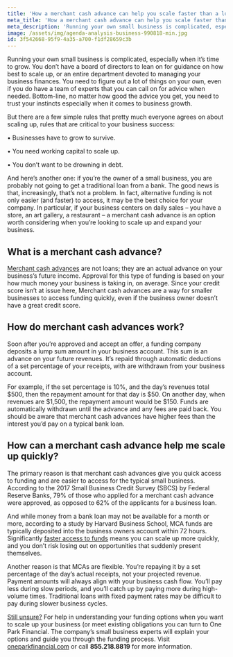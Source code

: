 ```yaml
---
title: 'How a merchant cash advance can help you scale faster than a loan?'
meta_title: 'How a merchant cash advance can help you scale faster than a loan'
meta_description: 'Running your own small business is complicated, especially when it’s time to grow. You don’t have a board of directors to lean on for guidance on how best to scale up, or an entire department devoted to managing your business finances. A merchant cash advance can give you quick access to funding and are easier to access for the typical small business.'
image: /assets/img/agenda-analysis-business-990818-min.jpg
id: 3f542668-95f9-4a35-a700-f1df28659c3b
---
```

Running your own small business is complicated, especially when it’s time to grow. You don’t have a board of directors to lean on for guidance on how best to scale up, or an entire department devoted to managing your business finances. You need to figure out a lot of things on your own, even if you do have a team of experts that you can call on for advice when needed. Bottom-line, no matter how good the advice you get, you need to trust your instincts especially when it comes to business growth.

But there are a few simple rules that pretty much everyone agrees on about scaling up, rules that are critical to your business success: 

•	Businesses have to grow to survive. 

•	You need working capital to scale up. 

•	You don’t want to be drowning in debt. 

And here’s another one: if you’re the owner of a small business, you are probably not going to get a traditional loan from a bank. The good news is that, increasingly, that’s not a problem. In fact, alternative funding is not only easier (and faster) to access, it may be the best choice for your company. In particular, if your business centers on daily sales – you have a store, an art gallery, a restaurant – a merchant cash advance is an option worth considering when you’re looking to scale up and expand your business. 

## What is a merchant cash advance?

[Merchant cash advances](https://www.oneparkfinancial.com/blog/understanding-a-merchant-cash-advance) are not loans; they are an actual advance on your business’s future income. Approval for this type of funding is based on your how much money your business is taking in, on average. Since your credit score isn’t at issue here, Merchant cash advances are a way for smaller businesses to access funding quickly, even if the business owner doesn’t have a great credit score. 

## How do merchant cash advances work?

Soon after you’re approved and accept an offer, a funding company deposits a lump sum amount in your business account. This sum is an advance on your future revenues. It’s repaid through automatic deductions of a set percentage of your receipts, with are withdrawn from your business account. 

For example, if the set percentage is 10%, and the day’s revenues total $500, then the repayment amount for that day is $50. On another day, when revenues are $1,500, the repayment amount would be $150. Funds are automatically withdrawn until the advance and any fees are paid back. You should be aware that merchant cash advances have higher fees than the interest you’d pay on a typical bank loan. 

## How can a merchant cash advance help me scale up quickly?

The primary reason is that merchant cash advances give you quick access to funding and are easier to access for the typical small business.  According to the 2017 Small Business Credit Survey (SBCS) by Federal Reserve Banks, 79% of those who applied for a merchant cash advance were approved, as opposed to 62% of the applicants for a business loan.

And while money from a bank loan may not be available for a month or more, according to a study by Harvard Business School, MCA funds are typically deposited into the business owners account within 72 hours. Significantly [faster access to funds](https://www.oneparkfinancial.com/pre-qualification) means you can scale up more quickly, and you don’t risk losing out on opportunities that suddenly present themselves.

Another reason is that MCAs are flexible. You’re repaying it by a set percentage of the day’s actual receipts, not your projected revenue. Payment amounts will always align with your business cash flow. You’ll pay less during slow periods, and you’ll catch up by paying more during high-volume times. Traditional loans with fixed payment rates may be difficult to pay during slower business cycles. 

[Still unsure?](https://www.oneparkfinancial.com/faq) For help in understanding your funding options when you want to scale up your business (or meet existing obligations you can turn to One Park Financial. The company’s small business experts will explain your options and guide you through the funding process. Visit [oneparkfinancial.com](https://www.oneparkfinancial.com/) or call **855.218.8819** for more information.